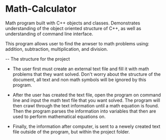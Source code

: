 Math-Calculator
===============

Math program built with C++ objects and classes. Demonstrates understanding of the object oriented structure of C++,
as well as understanding of command line interface.

This program allows user to find the anwser to math problems using: addition, subtraction, multiplication, and division.

-- The structure for the project

  - The user first must create an external text file and fill it with math problems that they want solved. 
    Don't worry about the structure of the document, all text and non math symbols will be ignored by this program.
    
  - After the user has created the text file, open the program on command line and input the math text file that you
    want solved. The program will then crawl through the text information until a math equation is found. Then the program
    parses the information into variables that then are used to perform mathematical equations on.
  
  - Finally, the information after computer, is sent to a newely created text file outside of the program, but within the project folder.
  
